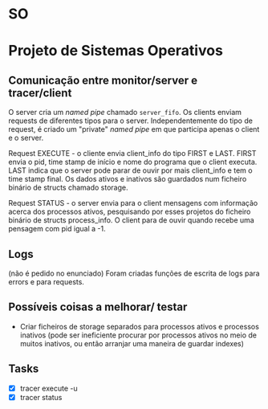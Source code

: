 # SO 

# Projeto de Sistemas Operativos

## Comunicação entre monitor/server e tracer/client

O server cria um *named pipe* chamado `server_fifo`. Os clients enviam requests de diferentes tipos para o server. Independentemente do tipo de request, é criado um "private" *named pipe* em que participa apenas o client e o server.

Request EXECUTE - o cliente envia client_info do tipo FIRST e LAST. FIRST envia o pid, time stamp de início e nome do programa que o client executa. LAST indica que o server pode parar de ouvir por mais client_info e tem o time stamp final. Os dados ativos e inativos são guardados num ficheiro binário de structs chamado storage.

Request STATUS - o server envia para o client mensagens com informação acerca dos processos ativos, pesquisando por esses projetos do ficheiro binário de structs process_info. O client para de ouvir quando recebe uma pensagem com pid igual a -1.

## Logs

(não é pedido no enunciado)
Foram criadas funções de escrita de logs para errors e para requests.

## Possíveis coisas a melhorar/ testar

- Criar ficheiros de storage separados para processos ativos e processos inativos (pode ser ineficiente procurar por processos ativos no meio de muitos inativos, ou então arranjar uma maneira de guardar indexes)

## Tasks

- [x] tracer execute -u
- [x] tracer status